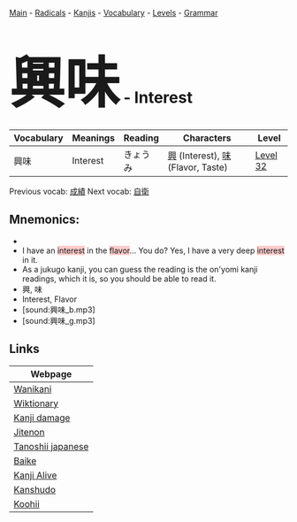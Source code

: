 <style> bigfont {font-size: 100px}</style>
[Main](../README.md) -
[Radicals](../radicals.md) -
[Kanjis](../kanjis.md) -
[Vocabulary](../vocabulary.md) -
[Levels](../levels.md) -
[Grammar](../grammar.md)
# <bigfont> 興味</bigfont> - Interest 

| Vocabulary | Meanings | Reading | Characters | Level |
| --- | --- | --- | --- | --- |
| 興味 | Interest | きょうみ |  [興](../kanjis/興.md) (Interest), [味](../kanjis/味.md) (Flavor, Taste) | [Level 32](../levels/wk_level32.md) |

Previous vocab: [成績](成績.md) Next vocab: [自衛](自衛.md) 

## Mnemonics:

* 
* I have an <span style="background-color:#ffcccb"> interest</span> in the <span style="background-color:#ffcccb"> flavor</span>... You do? Yes, I have a very deep <span style="background-color:#ffcccb"> interest</span> in it.
* As a jukugo kanji, you can guess the reading is the on'yomi kanji readings, which it is, so you should be able to read it.
* 興, 味
* Interest, Flavor
* [sound:興味_b.mp3]
* [sound:興味_g.mp3]


## Links 

| Webpage |
| --- |
| [Wanikani          ](https://www.wanikani.com/kanji/興味) |
| [Wiktionary        ](https://en.wiktionary.org/wiki/興味) |
| [Kanji damage      ](http://www.kanjidamage.com/kanji/search?utf8=✓&q=興味) |
| [Jitenon           ](https://jitenon.com/kanji/興味) |
| [Tanoshii japanese ](https://www.tanoshiijapanese.com/dictionary/kanji.cfm?k=興味) |
| [Baike             ](https://baike.baidu.com/item/興味) |
| [Kanji Alive       ](https://app.kanjialive.com/興味) |
| [Kanshudo          ](https://www.kanshudo.com/searchmn?q=興味) |
| [Koohii            ](https://kanji.koohii.com/study/kanji/興味) |

